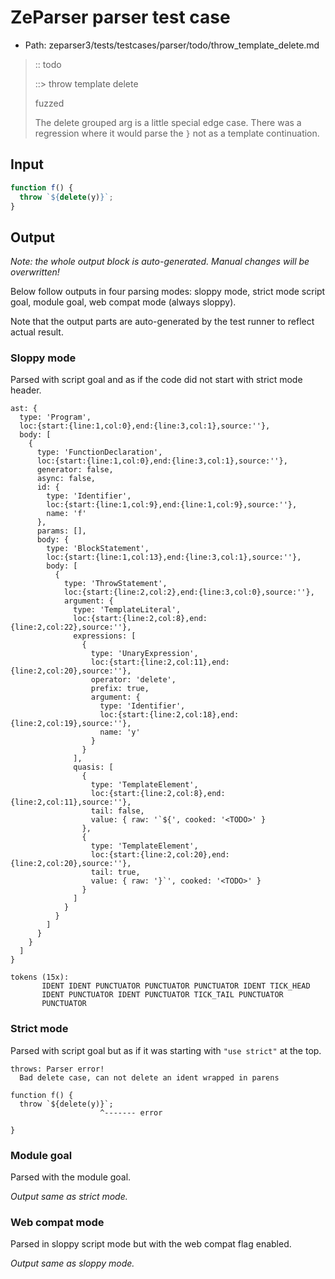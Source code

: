 # ZeParser parser test case

- Path: zeparser3/tests/testcases/parser/todo/throw_template_delete.md

> :: todo
>
> ::> throw template delete
>
> fuzzed
>
> The delete grouped arg is a little special edge case. There was a regression where it would parse the `}` not as a template continuation.

## Input

`````js
function f() {
  throw `${delete(y)}`;
}
`````

## Output

_Note: the whole output block is auto-generated. Manual changes will be overwritten!_

Below follow outputs in four parsing modes: sloppy mode, strict mode script goal, module goal, web compat mode (always sloppy).

Note that the output parts are auto-generated by the test runner to reflect actual result.

### Sloppy mode

Parsed with script goal and as if the code did not start with strict mode header.

`````
ast: {
  type: 'Program',
  loc:{start:{line:1,col:0},end:{line:3,col:1},source:''},
  body: [
    {
      type: 'FunctionDeclaration',
      loc:{start:{line:1,col:0},end:{line:3,col:1},source:''},
      generator: false,
      async: false,
      id: {
        type: 'Identifier',
        loc:{start:{line:1,col:9},end:{line:1,col:9},source:''},
        name: 'f'
      },
      params: [],
      body: {
        type: 'BlockStatement',
        loc:{start:{line:1,col:13},end:{line:3,col:1},source:''},
        body: [
          {
            type: 'ThrowStatement',
            loc:{start:{line:2,col:2},end:{line:3,col:0},source:''},
            argument: {
              type: 'TemplateLiteral',
              loc:{start:{line:2,col:8},end:{line:2,col:22},source:''},
              expressions: [
                {
                  type: 'UnaryExpression',
                  loc:{start:{line:2,col:11},end:{line:2,col:20},source:''},
                  operator: 'delete',
                  prefix: true,
                  argument: {
                    type: 'Identifier',
                    loc:{start:{line:2,col:18},end:{line:2,col:19},source:''},
                    name: 'y'
                  }
                }
              ],
              quasis: [
                {
                  type: 'TemplateElement',
                  loc:{start:{line:2,col:8},end:{line:2,col:11},source:''},
                  tail: false,
                  value: { raw: '`${', cooked: '<TODO>' }
                },
                {
                  type: 'TemplateElement',
                  loc:{start:{line:2,col:20},end:{line:2,col:20},source:''},
                  tail: true,
                  value: { raw: '}`', cooked: '<TODO>' }
                }
              ]
            }
          }
        ]
      }
    }
  ]
}

tokens (15x):
       IDENT IDENT PUNCTUATOR PUNCTUATOR PUNCTUATOR IDENT TICK_HEAD
       IDENT PUNCTUATOR IDENT PUNCTUATOR TICK_TAIL PUNCTUATOR
       PUNCTUATOR
`````

### Strict mode

Parsed with script goal but as if it was starting with `"use strict"` at the top.

`````
throws: Parser error!
  Bad delete case, can not delete an ident wrapped in parens

function f() {
  throw `${delete(y)}`;
                    ^------- error

}
`````


### Module goal

Parsed with the module goal.

_Output same as strict mode._

### Web compat mode

Parsed in sloppy script mode but with the web compat flag enabled.

_Output same as sloppy mode._
